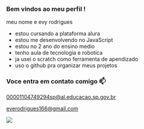 ### Bem vindos ao meu perfil ! 


meu nome e evy rodrigues 

- estou cursando a plataforma alura
- estou me desenvolvendo no JavaScript
 - estou no 2 ano do ensino medio
 - tenho aula de tecnologia e robotica
 - ja usei o scratch como ferramenta de apendizado
 - uso o github pra organizar meus projetos


### Voce entra em contato comigo 📫
   
   
   
   00001104749294sp@al.educacao.sp.gov.br
   
   everodrigues166@gmail.com

   
![]( https://media1.tenor.com/m/icy77XLRACIAAAAC/brazil-sao-paulo.gif)
